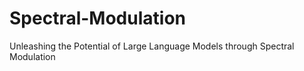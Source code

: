 # Spectral-Modulation
Unleashing the Potential of Large Language Models through Spectral Modulation

